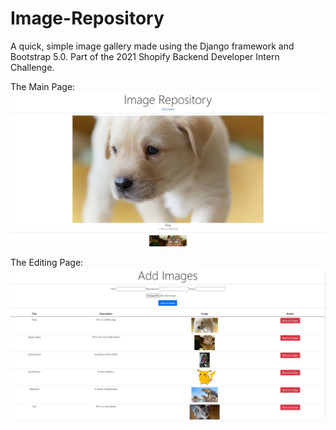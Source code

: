 # Image-Repository
A quick, simple image gallery made using the Django framework and Bootstrap 5.0. Part of the 2021 Shopify Backend Developer Intern Challenge.

The Main Page:
![Main Page](./images_to_use/main_page.JPG)

The Editing Page:
![Edit Page](./images_to_use/edit_images_page.JPG)
